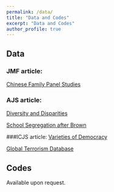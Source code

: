 ```yaml
---
permalink: /data/
title: "Data and Codes"
excerpt: "Data and Codes"
author_profile: true
---
```


## Data
### JMF article:
[Chinese Family Panel Studies](http://www.isss.pku.edu.cn/english/index.htm)

### AJS article:
[Diversity and Disparities](https://s4.ad.brown.edu/projects/diversity/Data/data.htm)

[School Segregation after Brown](https://projects.propublica.org/segregation-now/)

###ICJS article:
[Varieties of Democracy](https://www.v-dem.net/en/)

[Global Terrorism Database](https://www.start.umd.edu/gtd/)

## Codes
Available upon request.
